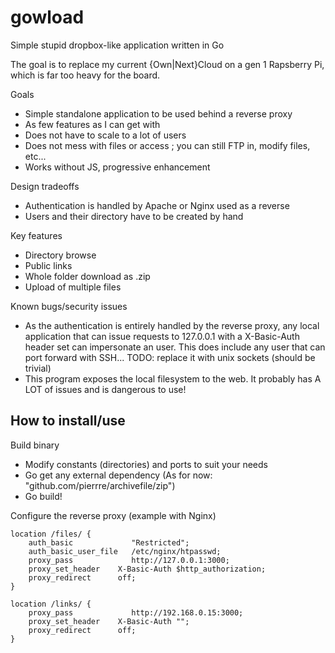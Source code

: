 # gowload
Simple stupid dropbox-like application written in Go

The goal is to replace my current {Own|Next}Cloud on a gen 1 Rapsberry Pi, which is far too heavy for the board.

Goals

* Simple standalone application to be used behind a reverse proxy
* As few features as I can get with
* Does not have to scale to a lot of users
* Does not mess with files or access ; you can still FTP in, modify files, etc...
* Works without JS, progressive enhancement

Design tradeoffs

* Authentication is handled by Apache or Nginx used as a reverse
* Users and their directory have to be created by hand

Key features

* Directory browse
* Public links
* Whole folder download as .zip
* Upload of multiple files

Known bugs/security issues

* As the authentication is entirely handled by the reverse proxy, any local application that can issue requests to 127.0.0.1 with a X-Basic-Auth header set can impersonate an user. This does include any user that can port forward with SSH... TODO: replace it with unix sockets (should be trivial)
* This program exposes the local filesystem to the web. It probably has A LOT of issues and is dangerous to use!


## How to install/use

Build binary

* Modify constants (directories) and ports to suit your needs
* Go get any external dependency (As for now: "github.com/pierrre/archivefile/zip")
* Go build!

Configure the reverse proxy (example with Nginx)
```
location /files/ {
	auth_basic             "Restricted";
    auth_basic_user_file   /etc/nginx/htpasswd;
    proxy_pass             http://127.0.0.1:3000;
	proxy_set_header	X-Basic-Auth $http_authorization;
 	proxy_redirect      off;
}
```

```
location /links/ {
    proxy_pass             http://192.168.0.15:3000;
	proxy_set_header	X-Basic-Auth "";
 	proxy_redirect      off;
}
```



